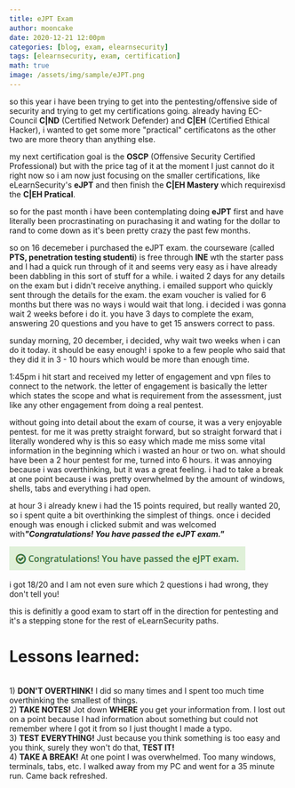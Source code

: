 ```yaml
---
title: eJPT Exam
author: mooncake
date: 2020-12-21 12:00pm
categories: [blog, exam, elearnsecurity]
tags: [elearnsecurity, exam, certification]
math: true
image: /assets/img/sample/eJPT.png
---
```

<p>
so this year i have been trying to get into the pentesting/offensive side of security and trying to get my certifications going. already having EC-Council <b>C|ND</b> (Certified Network Defender) and <b>C|EH</b> (Certified Ethical Hacker), i wanted to get some more "practical" certificatons as the other two are more theory than anything else.
</p>
my next certification goal is the <b>OSCP</b> (Offensive Security Certified Professional) but with the price tag of it at the moment I just cannot do it right now so i am now just focusing on the smaller certifications, like eLearnSecurity's <b>eJPT</b> and then finish the <b>C|EH Mastery</b> which requirexisd the <b>C|EH Pratical</b>.
</p>
<p>
so for the past month i have been contemplating doing <b>eJPT</b> first and have literally been procrastinating on purachasing it and wating for the dollar to rand to come down as it's been pretty crazy the past few months.
</p>
<p>
so on 16 decemeber i purchased the eJPT exam. the courseware (called <b>PTS, penetration testing studenti</b>) is free through <b>INE</b> wth the starter pass and I had a quick run through of it and seems very easy as i have already been dabbling in this sort of stuff for a while. i waited 2 days for any details on the exam but i didn't receive anything. i emailed support who quickly sent through the details for the exam.
the exam voucher is valied for 6 months but there was no ways i would wait that long. i decided i was gonna wait 2 weeks before i do it. you have 3 days to complete the exam, answering 20 questions and you have to get 15 answers correct to pass. 
</p>
<p>
sunday morning, 20 december, i decided, why wait two weeks when i can do it today. it should be easy enough! i spoke to a few people who said that they did it in 3 - 10 hours which would be more than enough time.
</p>
<p>
1:45pm i hit start and received my letter of engagement and vpn files to connect to the network.
the letter of engagement is basically the letter which states the scope and what is requirement from the assessment, just like any other engagement from doing a real pentest.
</p>
<p>
without going into detail about the exam of course, it was a very enjoyable pentest. for me it was pretty straight forward, but so straight forward that i literally wondered why is this so easy which made me miss some vital information in the beginning which i wasted an hour or two on.
what should have been a 2 hour pentest for me, turned into 6 hours. it was annoying because i was overthinking, but it was a great feeling. i had to take a break at one point because i was pretty overwhelmed by the amount of windows, shells, tabs and everything i had open.
</p>
<p>
at hour 3 i already knew i had the 15 points required, but really wanted 20, so i spent quite a bit overthinking the simplest of things.
once i decided enough was enough i clicked submit and was welcomed with<b><i>"Congratulations! You have passed the eJPT exam."</i></b> 
<p>
<img src="/assets/img/sample/eJPTcongrats.png">
</p>
<p>
i got 18/20 and I am not even sure which 2 questions i had wrong, they don't tell you!
</p>
<p>
this is definitly a good exam to start off in the direction for pentesting and it's a stepping stone for the rest of eLearnSecurity paths.
</p>
<h1>Lessons learned:</h1>
<br>
1) <b>DON'T OVERTHINK!</b> I did so many times and I spent too much time overthinking the smallest of things.
<br>
2) <b>TAKE NOTES!</b> Jot down <b>WHERE</b> you get your information from. I lost out on a point because I had information about something but could not remember where I got it from so I just thought I made a typo.
<br>
3) <b>TEST EVERYTHING!</b> Just because you think something is too easy and you think, surely they won't do that, <b>TEST IT!</b>
<br>
4) <b>TAKE A BREAK!</b> At one point I was overwhelmed. Too many windows, terminals, tabs, etc. I walked away from my PC and went for a 35 minute run. Came back refreshed.


